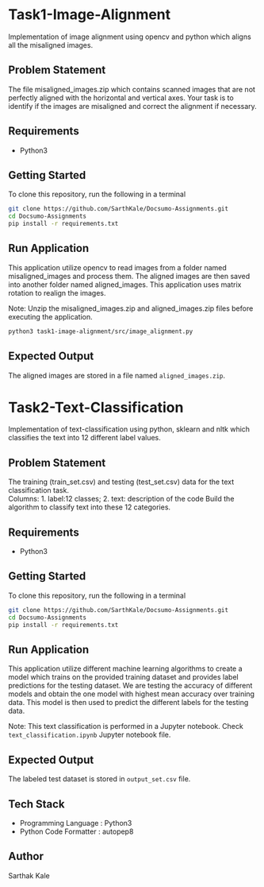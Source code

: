 # Task1-Image-Alignment
Implementation of image alignment using opencv and python which aligns all the misaligned images.

## Problem Statement

The file misaligned_images.zip which contains scanned images that are not perfectly aligned with the horizontal and vertical axes. Your task is to identify if the images are misaligned and correct the alignment if necessary.

## Requirements

* Python3

## Getting Started

To clone this repository, run the following in a terminal
```bash
git clone https://github.com/SarthKale/Docsumo-Assignments.git
cd Docsumo-Assignments
pip install -r requirements.txt
```

## Run Application
This application utilize opencv to read images from a folder named misaligned_images and process them. The aligned images are then saved into another folder named aligned_images. This application uses matrix rotation to realign the images.

Note: Unzip the misaligned_images.zip and aligned_images.zip files before executing the application.

```bash
python3 task1-image-alignment/src/image_alignment.py
```

## Expected Output
The aligned images are stored in a file named  `aligned_images.zip`.


# Task2-Text-Classification
Implementation of text-classification using python, sklearn and nltk which classifies the text into 12 different label values.

## Problem Statement

The training (train_set.csv) and testing (test_set.csv) data for the text classification task.  
Columns: 1. label:12 classes; 2. text: description of the code
Build the algorithm to classify text into these 12 categories.

## Requirements

* Python3

## Getting Started

To clone this repository, run the following in a terminal
```bash
git clone https://github.com/SarthKale/Docsumo-Assignments.git
cd Docsumo-Assignments
pip install -r requirements.txt
```

## Run Application
This application utilize different machine learning algorithms to create a model which trains on the provided training dataset and provides label predictions for the testing dataset. We are testing the accuracy of different models and obtain the one model with highest mean accuracy over training data. This model is then used to predict the different labels for the testing data.

Note: This text classification is performed in a Jupyter notebook. Check `text_classification.ipynb` Jupyter notebook file.

## Expected Output
The labeled test dataset is stored in `output_set.csv` file.

## Tech Stack

* Programming Language : Python3
* Python Code Formatter : autopep8

## Author

Sarthak Kale
